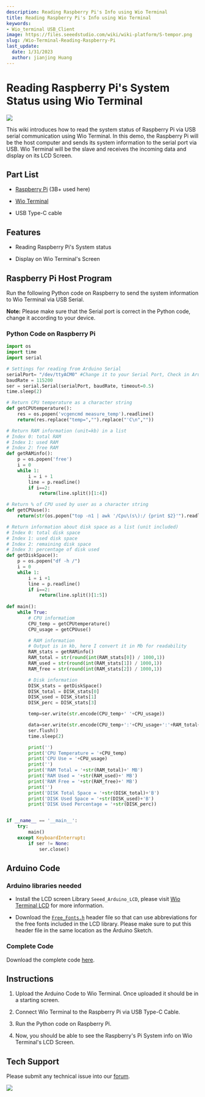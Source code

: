 ```yaml
---
description: Reading Raspberry Pi's Info using Wio Terminal
title: Reading Raspberry Pi's Info using Wio Terminal
keywords:
- Wio_terminal USB_Client
image: https://files.seeedstudio.com/wiki/wiki-platform/S-tempor.png
slug: /Wio-Terminal-Reading-Raspberry-Pi
last_update:
  date: 1/31/2023
  author: jianjing Huang
---
```


# Reading Raspberry Pi's System Status using Wio Terminal

![](https://files.seeedstudio.com/wiki/Wio-Terminal/img/WT-rasp.gif)

This wiki introduces how to read the system status of Raspberry Pi via USB serial communication using Wio Terminal. In this demo, the Raspberry Pi will be the host computer and sends its system information to the serial port via USB. Wio Terminal will be the slave and receives the incoming data and display on its LCD Screen.

## Part List

- [Raspberry Pi](https://www.seeedstudio.com/Boards-c-17.html) (3B+ used here)

- [Wio Terminal](https://www.seeedstudio.com/Wio-Terminal-p-4509.html)

- USB Type-C cable

## Features

- Reading Raspberry Pi's System status

- Display on Wio Terminal's Screen

## Raspberry Pi Host Program

Run the following Python code on Raspberry to send the system information to Wio Terminal via USB Serial.

**Note:** Please make sure that the Serial port is correct in the Python code, change it according to your device.

### Python Code on Raspberry Pi

```py
import os
import time 
import serial

# Settings for reading from Arduino Serial
serialPort= "/dev/ttyACM0" #Change it to your Serial Port, Check in Arudino IDE
baudRate = 115200
ser = serial.Serial(serialPort, baudRate, timeout=0.5)
time.sleep(2)

# Return CPU temperature as a character string
def getCPUtemperature():
    res = os.popen('vcgencmd measure_temp').readline()
    return(res.replace("temp=","").replace("'C\n",""))

# Return RAM information (unit=kb) in a list
# Index 0: total RAM
# Index 1: used RAM
# Index 2: free RAM
def getRAMinfo():
    p = os.popen('free')
    i = 0
    while 1:
        i = i + 1
        line = p.readline()
        if i==2:
            return(line.split()[1:4])

# Return % of CPU used by user as a character string
def getCPUuse():
    return(str(os.popen("top -n1 | awk '/Cpu\(s\):/ {print $2}'").readline().strip()))

# Return information about disk space as a list (unit included)
# Index 0: total disk space
# Index 1: used disk space
# Index 2: remaining disk space
# Index 3: percentage of disk used
def getDiskSpace():
    p = os.popen("df -h /")
    i = 0
    while 1:
        i = i +1
        line = p.readline()
        if i==2:
            return(line.split()[1:5])
 
def main():
    while True:
        # CPU informatiom
        CPU_temp = getCPUtemperature()
        CPU_usage = getCPUuse()

        # RAM information
        # Output is in kb, here I convert it in Mb for readability
        RAM_stats = getRAMinfo()
        RAM_total = str(round(int(RAM_stats[0]) / 1000,1))
        RAM_used = str(round(int(RAM_stats[1]) / 1000,1))
        RAM_free = str(round(int(RAM_stats[2]) / 1000,1))

        # Disk information
        DISK_stats = getDiskSpace()
        DISK_total = DISK_stats[0]
        DISK_used = DISK_stats[1]
        DISK_perc = DISK_stats[3]

        temp=ser.write(str.encode(CPU_temp+' '+CPU_usage))

        data=ser.write(str.encode(CPU_temp+':'+CPU_usage+':'+RAM_total+':'+RAM_used+':'+RAM_free+':'+DISK_total+':'+DISK_used+':'+DISK_perc))
        ser.flush()
        time.sleep(2)

        print('')
        print('CPU Temperature = '+CPU_temp)
        print('CPU Use = '+CPU_usage)
        print('')
        print('RAM Total = '+str(RAM_total)+' MB')
        print('RAM Used = '+str(RAM_used)+' MB')
        print('RAM Free = '+str(RAM_free)+' MB')
        print('')  
        print('DISK Total Space = '+str(DISK_total)+'B')
        print('DISK Used Space = '+str(DISK_used)+'B')
        print('DISK Used Percentage = '+str(DISK_perc)) 


if __name__ == '__main__':
    try:    
        main()
    except KeyboardInterrupt:    
        if ser != None:    
            ser.close()
```

## Arduino Code

### Arduino libraries needed

- Install the LCD screen Library `Seeed_Arduino_LCD`, please visit [Wio Terminal LCD](https://wiki.seeedstudio.com/Wio-Terminal-LCD-Overview/) for more information.

- Download the [`Free_Fonts.h`](https://files.seeedstudio.com/wiki/Wio-Terminal/res/Free_Fonts.h) header file so that can use abbreviations for the free fonts included in the LCD library. Please make sure to put this header file in the same location as the Arduino Sketch.

### Complete Code

Download the complete code [here](https://files.seeedstudio.com/wiki/Wio-Terminal/res/readRasp.ino).

## Instructions

1. Upload the Arduino Code to Wio Terminal. Once uploaded it should be in a starting screen.

2. Connect Wio Terminal to the Raspberry Pi via USB Type-C Cable.

3. Run the Python code on Raspberry Pi.

4. Now, you should be able to see the Raspberry's Pi System info on Wio Terminal's LCD Screen.

## Tech Support

Please submit any technical issue into our [forum](https://forum.seeedstudio.com/). <br />
<p style={{textAlign: 'center'}}><a href="https://www.seeedstudio.com/act-4.html?utm_source=wiki&utm_medium=wikibanner&utm_campaign=newproducts" target="_blank"><img src="https://files.seeedstudio.com/wiki/Wiki_Banner/new_product.jpg" /></a></p>
